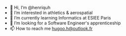 - 👋 Hi, I’m @henriquh
- 👀 I’m interested in athletics & aerospatial
- 🌱 I’m currently learning Informatics at ESIEE Paris
- 💞️ I’m looking for a Software Engineer's apprenticeship
- 📫 How to reach me hugoo.h@outlook.fr

<!---
henriquh/henriquh is a ✨ special ✨ repository because its `README.md` (this file) appears on your GitHub profile.
You can click the Preview link to take a look at your changes.
--->
